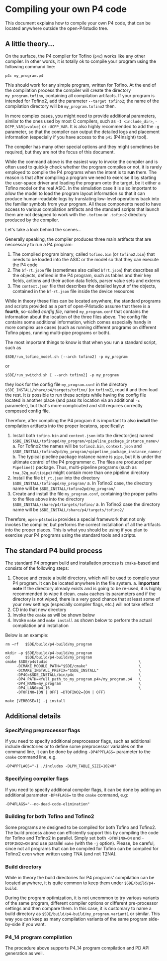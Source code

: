 Compiling your own P4 code
==========================

This document explains how to compile your own P4 code, that can be located anywhere outside the open-P4studio tree.

## A little theory...

On the surface, the P4 compiler for Tofino (`p4c`) works like any other compiler. In other words, it is totally ok to compile your program using the following command line:

```
p4c my_program.p4
```

This should work for any simple program, written for Tofino. At the end of the compilation process the compiler will create the directory `my_program.tofino`, containing all compilation artifacts. If your program is intended for Tofino2, add the parameter `--target tofino2`; the name of the compilation directory will be `my_program.tofino2` then.

In more complex cases, you might need to provide additional parameters, similar to the ones used by most C compilers, such as `-I <include_dir>`, `-DCPP_VAR[=value]` or `-UCPP_VAR`. It is also highly recommended to add the `-g` parameter, so that the compiler can output the detailed logs and placement information (especially if you have access to the `p4i` (P4Insight) tool). 

The compiler has many other special options and they might sometimes be required, but they are not the focus of this document.

While the command above is the easiest way to invoke the compiler and is often used to quickly check whether the program compiles or not, it is rarely employed to compile the P4 programs when the intent is to **run** them. The reason is that after compiling a program we need to exercise it by starting the user-space driver and loading the program onto the target, be it either a Tofino model or the real ASIC. In the simulation case it is also important to allow the model to load the program layout information so that it can produce human-readable logs by translating low-level operations back into the familiar symbols from your program. All these components need to have access to various compilation artifacts and the standard scripts that launch them are not designed to work with the `.tofino` or `.tofino2` directory produced by the compiler. 

Let's take a look behind the scenes...

Generally speaking, the compiler produces three main artifacts that are neccessary to run a P4 program:

1. The compiled program binary, called `tofino.bin` (or `tofino2.bin`) that needs to be loaded into the ASIC or the model so that they can execute the P4 code
2. The `bf-rt.json` file (sometimes also called `bfrt.json`) that describes all the objects, defined in the P4 program, such as tables and their key fields, actions and their action data fields, parser value sets and externs
3. The `context.json` file that describes the detailed layout of the objects, contained in the `bf-rt.json` file inside the device resources

While in theory these files can be located anywhere, the standard programs and scripts provided as a part of open-P4studio assume that there is a **fourth**, so-called _config file_, named `my_program.conf` that contains the information about the location of the three files above. The config file contains some additional information, which comes especially handy in more complex use cases (such as running different programs on different Tofino pipes, running multi-pipe programs or both). 

The most important things to know is that when you run a standard script, such as 

```
$SDE/run_tofino_model.sh [--arch tofino2] -p my_program
```

or 

```
$SDE/run_switchd.sh [ --arch tofino2] -p my_program
```

they look for the config file `my_program.conf` in the directory `$SDE_INSTALL/share/p4/targets/tofino/` (or `tofino2`), read it and then load the rest. It _is_ possible to run these scripts while having the config file located in another place (and pass its location via an additional `-c` parameter), but that's more complicated and still requires correctly composed config file.

Therefore, after compiling the P4 program it is important to also **install** the compilation artifacts into the proper locatons, specifically:

1. Install both `tofino.bin` and `context.json` into the director(ies) named `$SDE_INSTALL/tofinopd/my_program/<pipeline_package_instance_name>/`
   a. For Tofino2 the names will be `tofino2.bin`, `context.json` and `$SDE_INSTALL/tofino2pd/my_program/<pipeline_package_instance_name>/`
   b. The typical pipeline package instance name is `pipe`, but it is under the ultimate control of the P4 programmer
   c. The files are produced per `Pipeline()` package. Thus, multi-pipeline programs (such as `tna_32q_multipipe`) might contain more than one pipeline directory
2. Install the file `bf_rt.json` into the directory `$SDE_INSTALL/tofinopd/my_program/`
   a. In Tofino2 case, the directory name will be `$SDE_INSTALL/tofino2pd/my_program/`
3. Create and install the file `my_program.conf`, containing the proper paths to the files above into the directory `$SDE_INSTALL/share/p4/targets/tofino/`
   a. In Tofino2 case the directory name will be `$SDE_INSTALL/share/p4/targets/tofino2/`

Therefore, `open-p4studio` provides a special framework that not only invokes the compiler, but performs the correct installation of all the artifacts into the proper places. This is what you should be using if you plan to exercise your P4 programs using the standard tools and scripts.

## The standard P4 build process

The standard P4 program build and installation process is `cmake`-based and consists of the following steps:

1. Choose and create a build directory, which will be used to compile your P4 program. It can be located anywhere in the file system.
   a. **Important note** If the directory already exists and is going to be re-used, it is highly recommended to wipe it clean. `cmake` caches its parameters and if the directory is not wiped, there is a very good chance that at least some of your new settings (especially compiler flags, etc.) will not take effect
3. CD into that new directory
4. Invoke the `cmake` as will be shown below
5. Invoke `make` and `make install` as shown below to perform the actual compilation and installation

Below is an example:

```
rm –rf   $SDE/build/p4-build/my_program

mkdir –p $SDE/build/p4-build/my_program
cd       $SDE/build/p4-build/my_program
cmake $SDE/p4studio                                         \
     -DCMAKE_MODULE_PATH="$SDE/cmake"                       \
     -DCMAKE_INSTALL_PREFIX="$SDE_INSTALL"                  \
     -DP4C=$SDE_INSTALL/bin/p4c                             \
     -DP4_PATH=<full_path_to_my_program.p4>/my_program.p4   \
     -DP4_NAME=my_program                                   \
     -DP4_LANG=p4_16                                        \
     -DTOFINO={ON | OFF} –DTOFINO2={ON | OFF}

make [VERBOSE=1] -j install
```

## Additional details

### Specifying preprocessor flags

If you need to specify additional preprocessor flags, such as additional include directories or to define some preprocessor variables on the command line, it can be done by adding `-DP4PPFLAGS=` parameter to the `cmake` command line, e.g.

```
-DP4PPFLAGS="-I ./includes -DLPM_TABLE_SIZE=10240"
```

### Specifying compiler flags

If you need to specify additional compiler flags, it can be done by adding an additional parameter `-DP4FLAGS=` to the `cmake` command, e.g:

```
-DP4FLAGS="--no-dead-code-elimination"
```

### Building for both Tofino and Tofino2

Some programs are designed to be compiled for both Tofino and Tofino2. The build process above can efficiently support this by compiling the code for Tofino and Tofino2 in parallel. Simply set both `-DTOFINO=ON` and `-DTOFINO2=ON` and use parallel `make` (with the `-j` option). Please, be careful, since not all programs that can be compiled for Tofino can be compiled for Tofino2 even when written using TNA (and not T2NA).

### Build directory

While in theory the build directories for P4 programs' compilation can be located anywhere, it is quite common to keep them under `$SDE/build/p4-build`.

During the program optimization, it is not uncommon to try various variants of the same program, different compiler options or different pre-processor settings and then compare them. In this case, it is customary to name a build directory as `$SDE/build/p4-build/my_program.variant1` or similar. This way you can keep as many compilation variants of the same program side-by-side if you want.

### P4_14 program compilation

The procedure above supports P4_14 program compilation and PD API generation as well.
